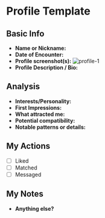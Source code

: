 # Profile Template

## Basic Info
- **Name or Nickname:** 
- **Date of Encounter:** 
- **Profile screenshot(s):** ![profile-1](../images/filename.jpg)
- **Profile Description / Bio:** 

## Analysis
- **Interests/Personality:** 
- **First Impressions:** 
- **What attracted me:** 
- **Potential compatibility:** 
- **Notable patterns or details:** 

## My Actions
- [ ] Liked
- [ ] Matched
- [ ] Messaged

## My Notes
- **Anything else?** 
